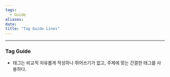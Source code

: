 ```yaml
---
tags:
  - Guide
aliases: 
date:
title: "Tag Guide Lines"
---
```



---

### Tag Guide
- 태그는 비교적 자유롭게 작성하나 뛰어쓰기가 없고, 주제에 맞는 간결한 태그를 사용하다.